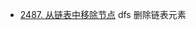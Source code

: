 - [2487. 从链表中移除节点](https://github.com/lsill/leetcode/blob/main/list_demo/src/list_dfs_or_bfs.rs) dfs 删除链表元素